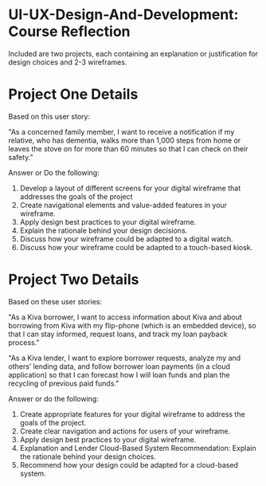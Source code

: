 # UI-UX-Design-And-Development: Course Reflection

Included are two projects, each containing an explanation  or justification for design choices and 2-3 wireframes. 

# Project One Details
Based on this user story:

"As a concerned family member, I want to receive a notification if my relative, who has dementia, walks more than 1,000 steps from home or leaves the stove on for more than 60 minutes so that I can check on their safety."

Answer or Do the following:
1) Develop a layout of different screens for your digital wireframe that addresses the goals of the project
2) Create navigational elements and value-added features in your wireframe.
3) Apply design best practices to your digital wireframe.
4) Explain the rationale behind your design decisions.
5) Discuss how your wireframe could be adapted to a digital watch.
6) Discuss how your wireframe could be adapted to a touch-based kiosk.

# Project Two Details
Based on these user stories:

"As a Kiva borrower, I want to access information about Kiva and about borrowing from Kiva with my flip-phone (which is an embedded device), so that I can stay informed, request loans, and track my loan payback process."

"As a Kiva lender, I want to explore borrower requests, analyze my and others’ lending data, and follow borrower loan payments (in a cloud application) so that I can forecast how I will loan funds and plan the recycling of previous paid funds."

Answer or do the following:
1) Create appropriate features for your digital wireframe to address the goals of the project. 
2) Create clear navigation and actions for users of your wireframe.
3) Apply design best practices to your digital wireframe.
4) Explanation and Lender Cloud-Based System Recommendation: Explain the rationale behind your design choices.
5) Recommend how your design could be adapted for a cloud-based system.
